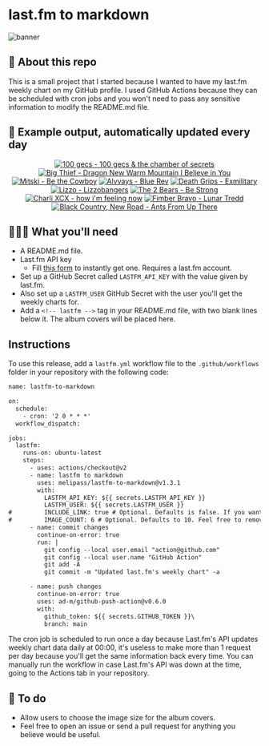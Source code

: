 # last.fm to markdown

![banner](banner.png)

## 🤖 About this repo
This is a small project that I started because I wanted to have my last.fm weekly chart on my GitHub profile. I used GitHub Actions because they can be scheduled with cron jobs and you won't need to pass any sensitive information to modify the README.md file.

## 🎵 Example output, automatically updated every day
<!-- lastfm -->
<p align="center"><a href="https://www.last.fm/music/100+gecs/100+gecs+&+the+chamber+of+secrets"><img src="https://lastfm.freetls.fastly.net/i/u/64s/97660c50f2c711a9bbb9f30d13358f73.jpg" title="100 gecs - 100 gecs & the chamber of secrets"></a> <a href="https://www.last.fm/music/Big+Thief/Dragon+New+Warm+Mountain+I+Believe+in+You"><img src="https://lastfm.freetls.fastly.net/i/u/64s/2564874af4af9498e7227367968adad3.jpg" title="Big Thief - Dragon New Warm Mountain I Believe in You"></a> <a href="https://www.last.fm/music/Mitski/Be+the+Cowboy"><img src="https://lastfm.freetls.fastly.net/i/u/64s/a9b9c68a6ecb979e1ac95e28bb28e06b.png" title="Mitski - Be the Cowboy"></a> <a href="https://www.last.fm/music/Alvvays/Blue+Rev"><img src="https://lastfm.freetls.fastly.net/i/u/64s/e41b308ca8a94f72e26a79320a3bf313.jpg" title="Alvvays - Blue Rev"></a> <a href="https://www.last.fm/music/Death+Grips/Exmilitary"><img src="https://lastfm.freetls.fastly.net/i/u/64s/831e96df3afd4777c7ac562537bdb356.png" title="Death Grips - Exmilitary"></a> <a href="https://www.last.fm/music/Lizzo/Lizzobangers"><img src="https://lastfm.freetls.fastly.net/i/u/64s/fe9aadadb1434dcb8441820b1a3c6b28.jpg" title="Lizzo - Lizzobangers"></a> <a href="https://www.last.fm/music/The+2+Bears/Be+Strong"><img src="https://lastfm.freetls.fastly.net/i/u/64s/ff1a1a662f5d4a309d9161197a003fcf.jpg" title="The 2 Bears - Be Strong"></a> <a href="https://www.last.fm/music/Charli+XCX/how+i%27m+feeling+now"><img src="https://lastfm.freetls.fastly.net/i/u/64s/f18b8f5ca083f7f9e86ceed75304e2e5.jpg" title="Charli XCX - how i'm feeling now"></a> <a href="https://www.last.fm/music/Fimber+Bravo/Lunar+Tredd"><img src="https://lastfm.freetls.fastly.net/i/u/64s/993ba2549ffc22b4f25df935c024a851.jpg" title="Fimber Bravo - Lunar Tredd"></a> <a href="https://www.last.fm/music/Black+Country,+New+Road/Ants+From+Up+There"><img src="https://lastfm.freetls.fastly.net/i/u/64s/3332b3cee5de8598dbd080f8e2783f93.jpg" title="Black Country, New Road - Ants From Up There"></a> </p>

          
## 👩🏽‍💻 What you'll need
* A README.md file.
* Last.fm API key
  * Fill [this form](https://www.last.fm/api/account/create) to instantly get one. Requires a last.fm account.
* Set up a GitHub Secret called ```LASTFM_API_KEY``` with the value given by last.fm.
* Also set up a ```LASTFM_USER``` GitHub Secret with the user you'll get the weekly charts for.
* Add a ```<!-- lastfm -->``` tag in your README.md file, with two blank lines below it. The album covers will be placed here.

## Instructions
To use this release, add a ```lastfm.yml``` workflow file to the ```.github/workflows``` folder in your repository with the following code:
```diff
name: lastfm-to-markdown

on:
  schedule:
    - cron: '2 0 * * *'
  workflow_dispatch:

jobs:
  lastfm:
    runs-on: ubuntu-latest
    steps:
      - uses: actions/checkout@v2
      - name: lastfm to markdown
        uses: melipass/lastfm-to-markdown@v1.3.1
        with:
          LASTFM_API_KEY: ${{ secrets.LASTFM_API_KEY }}
          LASTFM_USER: ${{ secrets.LASTFM_USER }}
#         INCLUDE_LINK: true # Optional. Defaults is false. If you want to include the link to the album page, set this to true.
#         IMAGE_COUNT: 6 # Optional. Defaults to 10. Feel free to remove this line if you want.
      - name: commit changes
        continue-on-error: true
        run: |
          git config --local user.email "action@github.com"
          git config --local user.name "GitHub Action"
          git add -A
          git commit -m "Updated last.fm's weekly chart" -a

      - name: push changes
        continue-on-error: true
        uses: ad-m/github-push-action@v0.6.0
        with:
          github_token: ${{ secrets.GITHUB_TOKEN }}\
          branch: main
```
The cron job is scheduled to run once a day because Last.fm's API updates weekly chart data daily at 00:00, it's useless to make more than 1 request per day because you'll get the same information back every time. You can manually run the workflow in case Last.fm's API was down at the time, going to the Actions tab in your repository.

## 🚧 To do
* Allow users to choose the image size for the album covers.
* Feel free to open an issue or send a pull request for anything you believe would be useful.
